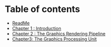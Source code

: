 # Table of contents

* [ReadMe](README.md)
* [Chapter 1 : Introduction](chap1.md)
* [Chapter 2 : The Graphics Rendering Pipeline ](chap2.md)
* [Chapter3: The Graphics Processing Unit](chap3.md)

